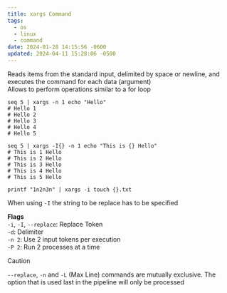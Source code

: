 ```yaml
---
title: xargs Command
tags:
  - os
  - linux
  - command
date: 2024-01-28 14:15:56 -0600
updated: 2024-04-11 15:28:06 -0500
---
```


Reads items from the standard input, delimited by space or newline, and executes the command for each data (argument)  
Allows to perform operations similar to a for loop

````shell
seq 5 | xargs -n 1 echo "Hello"
# Hello 1  
# Hello 2  
# Hello 3  
# Hello 4  
# Hello 5

seq 5 | xargs -I{} -n 1 echo "This is {} Hello"
# This is 1 Hello  
# This is 2 Hello  
# This is 3 Hello  
# This is 4 Hello  
# This is 5 Hello

printf "1n2n3n" | xargs -i touch {}.txt
````

When using `-I` the string to be replace has to be specified

**Flags**  
`-i`, `-I`, `--replace`:  Replace Token  
`-d`: Delimiter  
`-n 2`: Use 2 input tokens per execution  
`-P 2`: Run 2 processes at a time

> [!CAUTION]
> `--replace`, `-n` and `-L` (Max Line) commands are mutually exclusive. The option that is used last in the pipeline will only be processed
